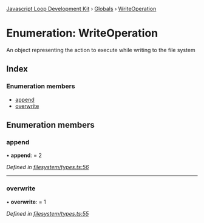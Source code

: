 [Javascript Loop Development Kit](../README.md) › [Globals](../globals.md) › [WriteOperation](writeoperation.md)

# Enumeration: WriteOperation

An object representing the action to execute while writing to the file system

## Index

### Enumeration members

* [append](writeoperation.md#append)
* [overwrite](writeoperation.md#overwrite)

## Enumeration members

###  append

• **append**: = 2

*Defined in [filesystem/types.ts:56](https://github.com/open-olive/loop-development-kit/blob/ba5f0aac/ldk/javascript/src/filesystem/types.ts#L56)*

___

###  overwrite

• **overwrite**: = 1

*Defined in [filesystem/types.ts:55](https://github.com/open-olive/loop-development-kit/blob/ba5f0aac/ldk/javascript/src/filesystem/types.ts#L55)*
